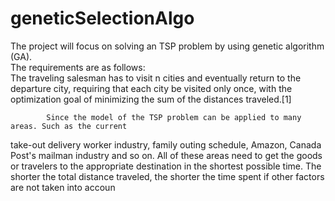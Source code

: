# geneticSelectionAlgo
The project will focus on solving an TSP problem by using genetic algorithm (GA).                     
The requirements are as follows:                         
The traveling salesman has to visit n cities and eventually return to the departure city, requiring that each city be visited only once, with the optimization goal of minimizing the sum of the distances traveled.[1]

            Since the model of the TSP problem can be applied to many areas. Such as the current 
take-out delivery worker industry, family outing schedule, Amazon, Canada Post's mailman 
industry and so on. All of these areas need to get the goods or travelers to the appropriate 
destination in the shortest possible time. The shorter the total distance traveled, the shorter the 
time spent if other factors are not taken into accoun

